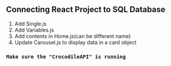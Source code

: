 
## Connecting React Project to SQL Database
1. Add Single.js
2. Add Variables.js
3. Add contents in Home.js(can be different name)
4. Update Carousel.js to display data in a card object

### `Make sure the "CrocodileAPI" is running`


